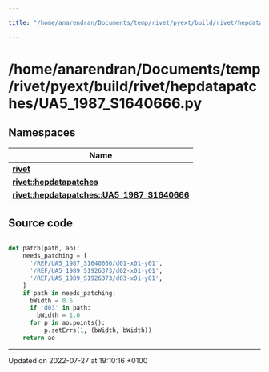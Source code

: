 ```yaml
---

title: "/home/anarendran/Documents/temp/rivet/pyext/build/rivet/hepdatapatches/UA5_1987_S1640666.py"

---
```


# /home/anarendran/Documents/temp/rivet/pyext/build/rivet/hepdatapatches/UA5_1987_S1640666.py



## Namespaces

| Name           |
| -------------- |
| **[rivet](http://example.org/namespaces/namespacerivet/)**  |
| **[rivet::hepdatapatches](http://example.org/namespaces/namespacerivet_1_1hepdatapatches/)**  |
| **[rivet::hepdatapatches::UA5_1987_S1640666](http://example.org/namespaces/namespacerivet_1_1hepdatapatches_1_1ua5__1987__s1640666/)**  |




## Source code

```python

def patch(path, ao):
    needs_patching = [ 
      '/REF/UA5_1987_S1640666/d01-x01-y01',
      '/REF/UA5_1989_S1926373/d02-x01-y01',
      '/REF/UA5_1989_S1926373/d03-x01-y01',
    ]
    if path in needs_patching:
      bWidth = 0.5
      if 'd03' in path:
        bWidth = 1.0
      for p in ao.points():
          p.setErrs(1, (bWidth, bWidth))
    return ao
```


-------------------------------

Updated on 2022-07-27 at 19:10:16 +0100
